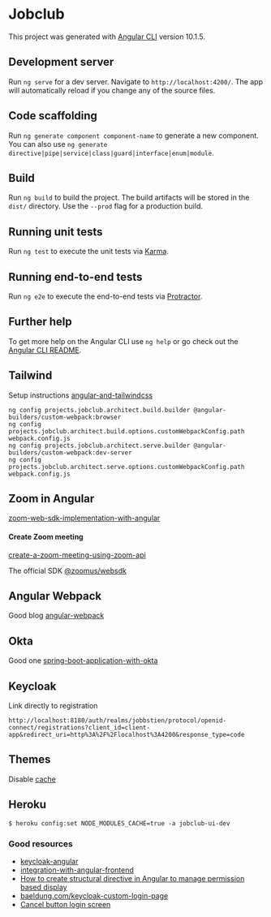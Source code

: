 # Jobclub

This project was generated with [Angular CLI](https://github.com/angular/angular-cli) version 10.1.5.

## Development server

Run `ng serve` for a dev server. Navigate to `http://localhost:4200/`. The app will automatically reload if you change any of the source files.

## Code scaffolding

Run `ng generate component component-name` to generate a new component. You can also use `ng generate directive|pipe|service|class|guard|interface|enum|module`.

## Build

Run `ng build` to build the project. The build artifacts will be stored in the `dist/` directory. Use the `--prod` flag for a production build.

## Running unit tests

Run `ng test` to execute the unit tests via [Karma](https://karma-runner.github.io).

## Running end-to-end tests

Run `ng e2e` to execute the end-to-end tests via [Protractor](http://www.protractortest.org/).

## Further help

To get more help on the Angular CLI use `ng help` or go check out the [Angular CLI README](https://github.com/angular/angular-cli/blob/master/README.md).

## Tailwind

Setup instructions [angular-and-tailwindcss](https://medium.com/@jacobneterer/angular-and-tailwindcss-2388fb6e0bab)


    ng config projects.jobclub.architect.build.builder @angular-builders/custom-webpack:browser
    ng config projects.jobclub.architect.build.options.customWebpackConfig.path webpack.config.js
    ng config projects.jobclub.architect.serve.builder @angular-builders/custom-webpack:dev-server
    ng config projects.jobclub.architect.serve.options.customWebpackConfig.path webpack.config.js

## Zoom in Angular
[zoom-web-sdk-implementation-with-angular](https://medium.com/@akshayjadhav19710/zoom-web-sdk-implementation-with-angular-9a3bd1000839)

#### Create Zoom meeting
[create-a-zoom-meeting-using-zoom-api](http://codepickup.in/php/create-a-zoom-meeting-using-zoom-api/)

The official SDK [@zoomus/websdk](https://www.npmjs.com/package/@zoomus/websdk)

## Angular Webpack
Good blog [angular-webpack](https://developer.okta.com/blog/2019/12/09/angular-webpack)

## Okta 
Good one [spring-boot-application-with-okta](https://medium.com/@raghavendra.pes/securing-angular-spring-boot-application-with-okta-671e983e5b6)

## Keycloak
Link directly to registration
    
    http://localhost:8180/auth/realms/jobbstien/protocol/openid-connect/registrations?client_id=client-app&redirect_uri=http%3A%2F%2Flocalhost%3A4200&response_type=code

## Themes
Disable [cache](https://keycloakthemes.com/blog/how-to-turn-off-the-keycloak-theme-cache)

## Heroku
    $ heroku config:set NODE_MODULES_CACHE=true -a jobclub-ui-dev

### Good resources
- [keycloak-angular](https://www.npmjs.com/package/keycloak-angular)
- [integration-with-angular-frontend](https://medium.com/@sairamkrish/keycloak-integration-part-2-integration-with-angular-frontend-f2716c696a28)
- [How to create structural directive in Angular to manage permission based display](https://www.youtube.com/watch?v=GIjmJneoypw)
- [baeldung.com/keycloak-custom-login-page](https://www.baeldung.com/keycloak-custom-login-page)
- [Cancel button login screen](https://issues.redhat.com/browse/KEYCLOAK-1740)
